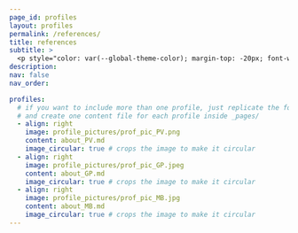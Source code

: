 ```yaml
---
page_id: profiles
layout: profiles
permalink: /references/
title: references
subtitle: >
  <p style="color: var(--global-theme-color); margin-top: -20px; font-weight: 500;"><a href="https://marcorosso.com/it/referenze/">referenze</a>&nbsp;|&nbsp;<a href="https://marcorosso.com/es/referencia/">referencia</a></p>
description:
nav: false
nav_order:

profiles:
  # if you want to include more than one profile, just replicate the following block
  # and create one content file for each profile inside _pages/
  - align: right
    image: profile_pictures/prof_pic_PV.png
    content: about_PV.md
    image_circular: true # crops the image to make it circular
  - align: right
    image: profile_pictures/prof_pic_GP.jpeg
    content: about_GP.md
    image_circular: true # crops the image to make it circular
  - align: right
    image: profile_pictures/prof_pic_MB.jpg
    content: about_MB.md
    image_circular: true # crops the image to make it circular
---
```


